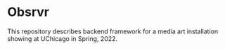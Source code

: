 # Obsrvr
This repository describes backend framework for a media art installation showing at UChicago in Spring, 2022.
